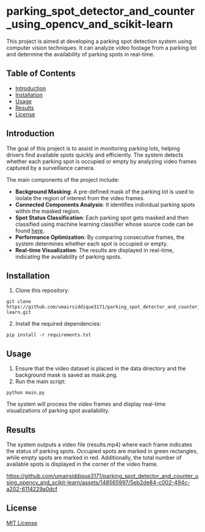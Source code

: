 # parking_spot_detector_and_counter_using_opencv_and_scikit-learn
This project is aimed at developing a parking spot detection system using computer vision techniques. It can analyze video footage from a parking lot and determine the availability of parking spots in real-time.

## Table of Contents

- [Introduction](#introduction)
- [Installation](#installation)
- [Usage](#usage)
- [Results](#results)
- [License](#license)

## Introduction

The goal of this project is to assist in monitoring parking lots, helping drivers find available spots quickly and efficiently. The system detects whether each parking spot is occupied or empty by analyzing video frames captured by a surveillance camera.

The main components of the project include:

- **Background Masking**: A pre-defined mask of the parking lot is used to isolate the region of interest from the video frames.
- **Connected Components Analysis**: It identifies individual parking spots within the masked region.
- **Spot Status Classification**: Each parking spot gets masked and then classified using machine learning classifier whose source code can be found [here](https://github.com/umairsiddique3171/Machine-Learning-Projects/tree/main/car_parking_spot_empty_or_non-empty_classification).
- **Performance Optimization**: By comparing consecutive frames, the system determines whether each spot is occupied or empty.
- **Real-time Visualization**: The results are displayed in real-time, indicating the availability of parking spots.

## Installation

1. Clone this repository:

```
git clone https://github.com/umairsiddique3171/parking_spot_detector_and_counter_using_opencv_and_scikit-learn.git
```
2. Install the required dependencies:
```
pip install -r requirements.txt
```

## Usage

1. Ensure that the video dataset is placed in the data directory and the background mask is saved as mask.png.
2. Run the main script:
```
python main.py
```
The system will process the video frames and display real-time visualizations of parking spot availability.

## Results

The system outputs a video file (results.mp4) where each frame indicates the status of parking spots. Occupied spots are marked in green rectangles, while empty spots are marked in red. Additionally, the total number of available spots is displayed in the corner of the video frame.

https://github.com/umairsiddique3171/parking_spot_detector_and_counter_using_opencv_and_scikit-learn/assets/148565997/5eb2de84-c002-494c-a202-6114229a0dcf

## License
[MIT License](https://github.com/umairsiddique3171/parking_spot_detector_and_counter_using_opencv_and_scikit-learn/blob/main/LICENSE)
